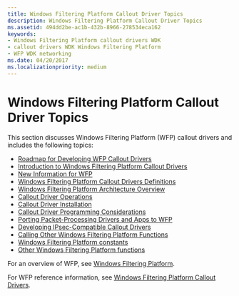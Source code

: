 ```yaml
---
title: Windows Filtering Platform Callout Driver Topics
description: Windows Filtering Platform Callout Driver Topics
ms.assetid: 494dd2be-ac1b-432b-8966-278534eca162
keywords:
- Windows Filtering Platform callout drivers WDK
- callout drivers WDK Windows Filtering Platform
- WFP WDK networking
ms.date: 04/20/2017
ms.localizationpriority: medium
---
```


# Windows Filtering Platform Callout Driver Topics


This section discusses Windows Filtering Platform (WFP) callout drivers and includes the following topics:

-   [Roadmap for Developing WFP Callout Drivers](roadmap-for-developing-wfp-callout-drivers.md)
-   [Introduction to Windows Filtering Platform Callout Drivers](introduction-to-windows-filtering-platform-callout-drivers.md)
-   [New Information for WFP](wfp-changes-for-windows-8.md)
-   [Windows Filtering Platform Callout Drivers Definitions](callout.md)
-   [Windows Filtering Platform Architecture Overview](windows-filtering-platform-architecture-overview.md)
-   [Callout Driver Operations](callout-driver-operations.md)
-   [Callout Driver Installation](callout-driver-installation.md)
-   [Callout Driver Programming Considerations](callout-driver-programming-considerations.md)
-   [Porting Packet-Processing Drivers and Apps to WFP](porting-packet-processing-drivers-and-apps-to-wfp.md)
-   [Developing IPsec-Compatible Callout Drivers](developing-ipsec-compatible-callout-drivers.md)
-   [Calling Other Windows Filtering Platform Functions](calling-other-windows-filtering-platform-functions.md)
-   [Windows Filtering Platform constants](windows-filtering-platform-constants.md)
-   [Other Windows Filtering Platform functions](wfp-user-mode-management-functions.md)

For an overview of WFP, see [Windows Filtering Platform](/windows/desktop/FWP/windows-filtering-platform-start-page).

For WFP reference information, see [Windows Filtering Platform Callout Drivers](/windows-hardware/drivers/ddi/_netvista/).

 

